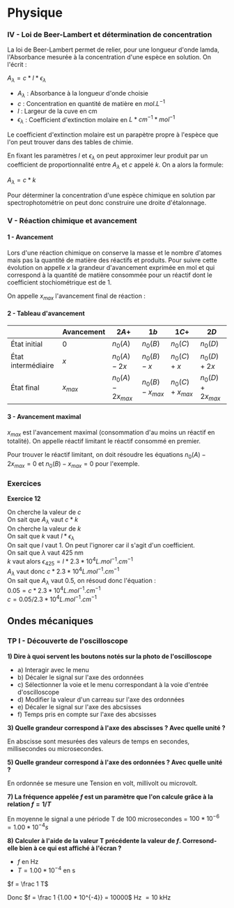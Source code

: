# Physique

### IV - Loi de Beer-Lambert et détermination de concentration

La loi de Beer-Lambert permet de relier, pour une longueur d'onde lamda, l'Absorbance mesurée à la concentration d'une espèce en solution. On l'écrit :

$A_{\lambda} = c * l * \epsilon_{\lambda}$

- $A_{\lambda}$ : Absorbance à la longueur d'onde choisie
- $c$ : Concentration en quantité de matière en $mol.L^{-1}$
- $l$ : Largeur de la cuve en cm
- $\epsilon_{\lambda}$ : Coefficient d'extinction molaire en $L * cm^{-1} * mol^{-1}$

Le coefficient d'extinction molaire est un parapètre propre à l'espèce que l'on peut trouver dans des tables de chimie.

En fixant les paramètres $l$ et $\epsilon_{\lambda}$ on peut approximer leur produit par un coefficient de proportionnalité entre $A_{\lambda}$ et $c$ appelé $k$. On a alors la formule:

$A_{\lambda} = c * k$

Pour déterminer la concentration d'une espèce chimique en solution par spectrophotométrie on peut donc construire une droite d'étalonnage.

### V - Réaction chimique et avancement

#### 1 - Avancement

Lors d'une réaction chimique on conserve la masse et le nombre d'atomes mais pas la quantité de matière des réactifs et produits. Pour suivre cette évolution on appelle $x$ la grandeur d'avancement exprimée en mol et qui correspond à la quantité de matière consommée pour un réactif dont le coefficient stochiométrique est de 1.


On appelle $x_{max}$ l'avancement final de réaction :

#### 2 - Tableau d'avancement

|                  |Avancement|$2A+$            |$1b$            |$1C+$           |$2D$             |
|------------------|----------|-----------------|----------------|----------------|-----------------|
|État initial      |$0$       |$n_0(A)$         |$n_0(B)$        |$n_0(C)$        |$n_0(D)$         |
|État intermédiaire|$x$       |$n_0(A)-2x$      |$n_0(B)-x$      |$n_0(C)+x$      |$n_0(D)+2x$      |
|État final        |$x_{max}$ |$n_0(A)-2x_{max}$|$n_0(B)-x_{max}$|$n_0(C)+x_{max}$|$n_0(D)+2x_{max}$|

#### 3 - Avancement maximal

$x_{max}$ est l'avancement maximal (consommation d'au moins un réactif en totalité). On appelle réactif limitant le réactif consommé en premier.

Pour trouver le réactif limitant, on doit résoudre les équations $n_0(A)-2x_{max}=0$ et $n_0(B)-x_{max}=0$ pour l'exemple.

### Exercices

**Exercice 12**

On cherche la valeur de $c$\
On sait que $A_{\lambda}$ vaut $c * k$\
On cherche la valeur de $k$\
On sait que $k$ vaut $l * \epsilon_{\lambda}$\
On sait que $l$ vaut $1$. On peut l'ignorer car il s'agit d'un coefficient.\
On sait que $\lambda$ vaut 425 nm\
$k$ vaut alors $\epsilon_{425} = l * 2.3 * 10^4L.mol^{-1}.cm^{-1}$\
$A_{\lambda}$ vaut donc $c * 2.3 * 10^4L.mol^{-1}.cm^{-1}$\
On sait que $A_{\lambda}$ vaut $0.5$, on résoud donc l'équation :\
$0.05 = c * 2.3 * 10^4L.mol^{-1}.cm^{-1}$\
$c = 0.05 / 2.3 * 10^4L.mol^{-1}.cm^{-1}$

## Ondes mécaniques

### TP I - Découverte de l'oscilloscope

**1) Dire à quoi servent les boutons notés sur la photo de l'oscilloscope**

- a) Interagir avec le menu
- b) Décaler le signal sur l'axe des ordonnées
- c) Sélectionner la voie et le menu correspondant à la voie d'entrée d'oscilloscope
- d) Modifier la valeur d'un carreau sur l'axe des ordonnées
- e) Décaler le signal sur l'axe des abcsisses
- f) Temps pris en compte sur l'axe des abcsisses

**3) Quelle grandeur correspond à l'axe des abscisses ? Avec quelle unité ?**

En abscisse sont mesurées des valeurs de temps en secondes, millisecondes ou microsecondes.

**5) Quelle grandeur correspond à l'axe des ordonnées ? Avec quelle unité ?**

En ordonnée se mesure une Tension en volt, millivolt ou microvolt.

**7) La fréquence appelée $f$ est un paramètre que l'on calcule grâce à la relation $f = 1/T$**

En moyenne le signal a une période T de 100 microsecondes = $100 * 10^{-6} = 1.00 * 10^{-4}s$

**8) Calculer à l'aide de la valeur T précédente la valeur de $f$. Corresond-elle bien à ce qui est affiché à l'écran ?**

- $f$ en Hz
- $T = 1.00 * 10^{-4}$ en s

$f = \frac 1 T$

Donc $f = \frac 1 {1.00 * 10^{-4}} = 10000$ Hz $= 10$ kHz


